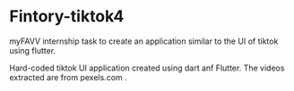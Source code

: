 # Fintory-tiktok4
myFAVV internship task to create an application similar to the UI of tiktok using flutter.

Hard-coded tiktok UI application created using dart anf Flutter.
The videos extracted are from pexels.com .
